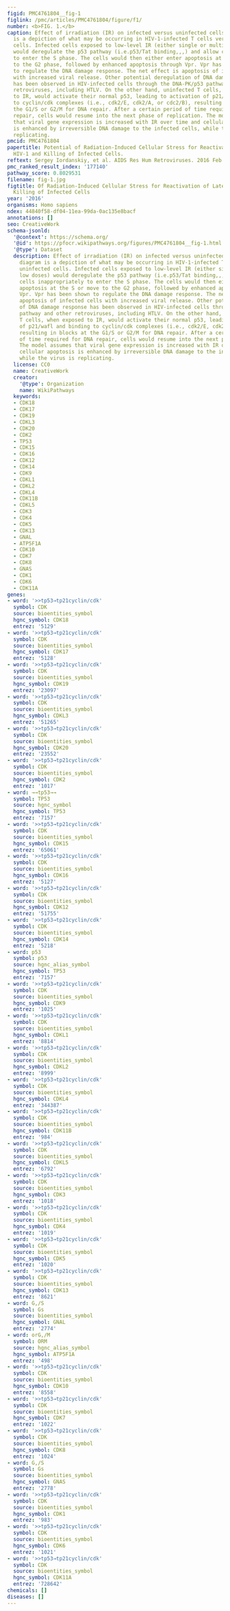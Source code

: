 ```yaml
---
figid: PMC4761804__fig-1
figlink: /pmc/articles/PMC4761804/figure/f1/
number: <b>FIG. 1.</b>
caption: Effect of irradiation (IR) on infected versus uninfected cells. The diagram
  is a depiction of what may be occurring in HIV-1-infected T cells versus uninfected
  cells. Infected cells exposed to low-level IR (either single or multiple low doses)
  would deregulate the p53 pathway (i.e.p53/Tat binding,,,) and allow cells inappropriately
  to enter the S phase. The cells would then either enter apoptosis at the S or move
  to the G2 phase, followed by enhanced apoptosis through Vpr. Vpr has been shown
  to regulate the DNA damage response. The net effect is apoptosis of infected cells
  with increased viral release. Other potential deregulation of DNA damage response
  has been observed in HIV-infected cells through the DNA-PK/p53 pathway and other
  retroviruses, including HTLV. On the other hand, uninfected T cells, when exposed
  to IR, would activate their normal p53, leading to activation of p21/wafl and binding
  to cyclin/cdk complexes (i.e., cdk2/E, cdk2/A, or cdc2/B), resulting in blocks at
  the G1/S or G2/M for DNA repair. After a certain period of time required for DNA
  repair, cells would resume into the next phase of replication. The model assumes
  that viral gene expression is increased with IR over time and cellular apoptosis
  is enhanced by irreversible DNA damage to the infected cells, while the virus is
  replicating.
pmcid: PMC4761804
papertitle: Potential of Radiation-Induced Cellular Stress for Reactivation of Latent
  HIV-1 and Killing of Infected Cells.
reftext: Sergey Iordanskiy, et al. AIDS Res Hum Retroviruses. 2016 Feb 1;32(2):120-124.
pmc_ranked_result_index: '177140'
pathway_score: 0.8029531
filename: fig-1.jpg
figtitle: Of Radiation-Induced Cellular Stress for Reactivation of Latent HIV-1 and
  Killing of Infected Cells
year: '2016'
organisms: Homo sapiens
ndex: 44840f58-df04-11ea-99da-0ac135e8bacf
annotations: []
seo: CreativeWork
schema-jsonld:
  '@context': https://schema.org/
  '@id': https://pfocr.wikipathways.org/figures/PMC4761804__fig-1.html
  '@type': Dataset
  description: Effect of irradiation (IR) on infected versus uninfected cells. The
    diagram is a depiction of what may be occurring in HIV-1-infected T cells versus
    uninfected cells. Infected cells exposed to low-level IR (either single or multiple
    low doses) would deregulate the p53 pathway (i.e.p53/Tat binding,,,) and allow
    cells inappropriately to enter the S phase. The cells would then either enter
    apoptosis at the S or move to the G2 phase, followed by enhanced apoptosis through
    Vpr. Vpr has been shown to regulate the DNA damage response. The net effect is
    apoptosis of infected cells with increased viral release. Other potential deregulation
    of DNA damage response has been observed in HIV-infected cells through the DNA-PK/p53
    pathway and other retroviruses, including HTLV. On the other hand, uninfected
    T cells, when exposed to IR, would activate their normal p53, leading to activation
    of p21/wafl and binding to cyclin/cdk complexes (i.e., cdk2/E, cdk2/A, or cdc2/B),
    resulting in blocks at the G1/S or G2/M for DNA repair. After a certain period
    of time required for DNA repair, cells would resume into the next phase of replication.
    The model assumes that viral gene expression is increased with IR over time and
    cellular apoptosis is enhanced by irreversible DNA damage to the infected cells,
    while the virus is replicating.
  license: CC0
  name: CreativeWork
  creator:
    '@type': Organization
    name: WikiPathways
  keywords:
  - CDK18
  - CDK17
  - CDK19
  - CDKL3
  - CDK20
  - CDK2
  - TP53
  - CDK15
  - CDK16
  - CDK12
  - CDK14
  - CDK9
  - CDKL1
  - CDKL2
  - CDKL4
  - CDK11B
  - CDKL5
  - CDK3
  - CDK4
  - CDK5
  - CDK13
  - GNAL
  - ATP5F1A
  - CDK10
  - CDK7
  - CDK8
  - GNAS
  - CDK1
  - CDK6
  - CDK11A
genes:
- word: '>>tp53→tp21cyclin/cdk'
  symbol: CDK
  source: bioentities_symbol
  hgnc_symbol: CDK18
  entrez: '5129'
- word: '>>tp53→tp21cyclin/cdk'
  symbol: CDK
  source: bioentities_symbol
  hgnc_symbol: CDK17
  entrez: '5128'
- word: '>>tp53→tp21cyclin/cdk'
  symbol: CDK
  source: bioentities_symbol
  hgnc_symbol: CDK19
  entrez: '23097'
- word: '>>tp53→tp21cyclin/cdk'
  symbol: CDK
  source: bioentities_symbol
  hgnc_symbol: CDKL3
  entrez: '51265'
- word: '>>tp53→tp21cyclin/cdk'
  symbol: CDK
  source: bioentities_symbol
  hgnc_symbol: CDK20
  entrez: '23552'
- word: '>>tp53→tp21cyclin/cdk'
  symbol: CDK
  source: bioentities_symbol
  hgnc_symbol: CDK2
  entrez: '1017'
- word: →→tp53→→
  symbol: TP53
  source: hgnc_symbol
  hgnc_symbol: TP53
  entrez: '7157'
- word: '>>tp53→tp21cyclin/cdk'
  symbol: CDK
  source: bioentities_symbol
  hgnc_symbol: CDK15
  entrez: '65061'
- word: '>>tp53→tp21cyclin/cdk'
  symbol: CDK
  source: bioentities_symbol
  hgnc_symbol: CDK16
  entrez: '5127'
- word: '>>tp53→tp21cyclin/cdk'
  symbol: CDK
  source: bioentities_symbol
  hgnc_symbol: CDK12
  entrez: '51755'
- word: '>>tp53→tp21cyclin/cdk'
  symbol: CDK
  source: bioentities_symbol
  hgnc_symbol: CDK14
  entrez: '5218'
- word: p53
  symbol: p53
  source: hgnc_alias_symbol
  hgnc_symbol: TP53
  entrez: '7157'
- word: '>>tp53→tp21cyclin/cdk'
  symbol: CDK
  source: bioentities_symbol
  hgnc_symbol: CDK9
  entrez: '1025'
- word: '>>tp53→tp21cyclin/cdk'
  symbol: CDK
  source: bioentities_symbol
  hgnc_symbol: CDKL1
  entrez: '8814'
- word: '>>tp53→tp21cyclin/cdk'
  symbol: CDK
  source: bioentities_symbol
  hgnc_symbol: CDKL2
  entrez: '8999'
- word: '>>tp53→tp21cyclin/cdk'
  symbol: CDK
  source: bioentities_symbol
  hgnc_symbol: CDKL4
  entrez: '344387'
- word: '>>tp53→tp21cyclin/cdk'
  symbol: CDK
  source: bioentities_symbol
  hgnc_symbol: CDK11B
  entrez: '984'
- word: '>>tp53→tp21cyclin/cdk'
  symbol: CDK
  source: bioentities_symbol
  hgnc_symbol: CDKL5
  entrez: '6792'
- word: '>>tp53→tp21cyclin/cdk'
  symbol: CDK
  source: bioentities_symbol
  hgnc_symbol: CDK3
  entrez: '1018'
- word: '>>tp53→tp21cyclin/cdk'
  symbol: CDK
  source: bioentities_symbol
  hgnc_symbol: CDK4
  entrez: '1019'
- word: '>>tp53→tp21cyclin/cdk'
  symbol: CDK
  source: bioentities_symbol
  hgnc_symbol: CDK5
  entrez: '1020'
- word: '>>tp53→tp21cyclin/cdk'
  symbol: CDK
  source: bioentities_symbol
  hgnc_symbol: CDK13
  entrez: '8621'
- word: G,/S
  symbol: Gs
  source: bioentities_symbol
  hgnc_symbol: GNAL
  entrez: '2774'
- word: orG,/M
  symbol: ORM
  source: hgnc_alias_symbol
  hgnc_symbol: ATP5F1A
  entrez: '498'
- word: '>>tp53→tp21cyclin/cdk'
  symbol: CDK
  source: bioentities_symbol
  hgnc_symbol: CDK10
  entrez: '8558'
- word: '>>tp53→tp21cyclin/cdk'
  symbol: CDK
  source: bioentities_symbol
  hgnc_symbol: CDK7
  entrez: '1022'
- word: '>>tp53→tp21cyclin/cdk'
  symbol: CDK
  source: bioentities_symbol
  hgnc_symbol: CDK8
  entrez: '1024'
- word: G,/S
  symbol: Gs
  source: bioentities_symbol
  hgnc_symbol: GNAS
  entrez: '2778'
- word: '>>tp53→tp21cyclin/cdk'
  symbol: CDK
  source: bioentities_symbol
  hgnc_symbol: CDK1
  entrez: '983'
- word: '>>tp53→tp21cyclin/cdk'
  symbol: CDK
  source: bioentities_symbol
  hgnc_symbol: CDK6
  entrez: '1021'
- word: '>>tp53→tp21cyclin/cdk'
  symbol: CDK
  source: bioentities_symbol
  hgnc_symbol: CDK11A
  entrez: '728642'
chemicals: []
diseases: []
---
```

